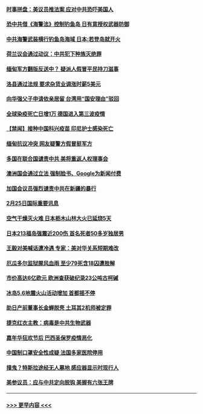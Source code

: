 #### [时事拼盘：美议员推法案 应对中共恐吓美国人](../pages/prog202/a103062098.md?t=02260651) 
#### [恐中共借《海警法》控制钓鱼岛 日有意授权武器防御](../pages/prog202/a103062078.md?t=02260651) 
#### [中共海警武装横行钓鱼岛海域  日本:若登岛就开火](../pages/prog202/a103062040.md?t=02260651) 
#### [荷兰议会通过动议：中共犯下种族灭绝罪](../pages/prog202/a103062031.md?t=02260651) 
#### [缅甸军方翻版反送中？ 疑派人假冒平民持刀滋事](../pages/prog202/a103061898.md?t=02260651) 
#### [洛县通过法规 要求杂货业调涨时薪5美元](../pages/prog202/a103061973.md?t=02260651) 
#### [向华强父子申请依亲居留 台湾用“国安理由”驳回](../pages/prog202/a103061963.md?t=02260651) 
#### [全球染疫死亡日增1万 德国进入第三波疫情](../pages/prog202/a103061960.md?t=02260651) 
#### [【禁闻】接种中国科兴疫苗 印尼护士感染死亡](../pages/prog202/a103061947.md?t=02260651) 
#### [缅甸抗议冲突 网友疑警方假冒挺军方](../pages/prog202/a103061920.md?t=02260651) 
#### [多国在联合国谴责中共 美将重返人权理事会](../pages/prog202/a103061914.md?t=02260651) 
#### [澳洲国会通过立法 强制脸书、Google为新闻付费](../pages/prog202/a103061868.md?t=02260651) 
#### [加国会议员强烈谴责中共在新疆的暴行](../pages/prog202/a103061854.md?t=02260651) 
#### [2月25日国际重要讯息](../pages/prog202/a103061760.md?t=02260651) 
#### [空气干燥灭火难 日本枥木山林大火已延烧5天](../pages/prog202/a103061745.md?t=02260651) 
#### [日本213福岛强震近200伤 首名死者50多岁独居男](../pages/prog202/a103061679.md?t=02260651) 
#### [王毅对美喊话遭冷遇 专家：美对华关系短期难改](../pages/prog202/a103061627.md?t=02260651) 
#### [厄瓜多尔监狱腥风血雨 至少79死含18囚遭肢解](../pages/prog202/a103061605.md?t=02260651) 
#### [市价高达6亿欧元 欧洲查获破纪录23公吨古柯碱](../pages/prog202/a103061564.md?t=02260651) 
#### [冰岛5.6地震火山活动增加 首都摇不停](../pages/prog202/a103061544.md?t=02260651) 
#### [助日产前董事长金蝉脱壳 土耳其2机师被定罪](../pages/prog202/a103061526.md?t=02260651) 
#### [捷克红衣主教：病毒是中共生物武器](../pages/prog202/a103061525.md?t=02260651) 
#### [嘉年华狂欢节后 巴西圣保罗疫情恶化](../pages/prog202/a103061512.md?t=02260651) 
#### [中国制口罩安全性成疑 法国多家医院停用](../pages/prog202/a103061443.md?t=02260651) 
#### [撞鬼？特斯拉途经无人墓地 感应器显示时现行人](../pages/prog202/a103061316.md?t=02260651) 
#### [美参议员：应与中共定向脱钩 美握有六张王牌](../pages/prog202/a103061380.md?t=02260651) 

----
#### [ >>> 更早内容 <<< ](../indexes/prog202-earlier.md)
